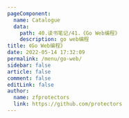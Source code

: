```yaml
---
pageComponent:
  name: Catalogue
  data:
    path: 40.读书笔记/41.《Go Web编程》
    description: go web编程
title: 《Go Web编程》
date: 2022-05-14 17:32:09
permalink: /menu/go-web/
sidebar: false
article: false
comment: false
editLink: false
author: 
  name: zfprotectors
  link: https://github.com/protectors
---
```

